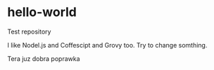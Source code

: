 
# hello-world
Test repository

I like Nodel.js and Coffescipt and Grovy too.
Try to change somthing.

Tera juz dobra poprawka

